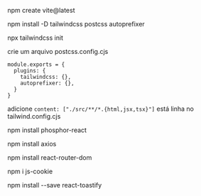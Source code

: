 npm create vite@latest

npm install -D tailwindcss postcss autoprefixer

npx tailwindcss init

crie um arquivo postcss.config.cjs

```
module.exports = {
  plugins: {
    tailwindcss: {},
    autoprefixer: {},
  }
}
```

adicione `content: ["./src/**/*.{html,jsx,tsx}"]` está linha no tailwind.config.cjs

npm install phosphor-react 

npm install axios

npm install react-router-dom

npm i js-cookie

npm install --save react-toastify